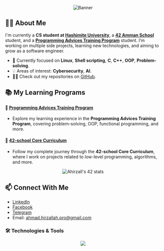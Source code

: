 <p align="center">
  <img src="https://raw.githubusercontent.com/AhmadHirzallah/my-repo/main/banner.png" alt="Banner" />
</p>

## 👨‍💻 About Me
I'm currently a **CS student at [Hashimite University](https://www.hu.edu.jo/)**, a **[42 Amman School](https://42.fr/en/homepage/)** student, and a **[Programming Advices Training Program](https://programmingadvices.com/)** student. I’m working on multiple side projects, learning new technologies, and aiming to grow as a software engineer.

- 🔭 Currently focused on **Linux**, **Shell scripting**, **C**, **C++**, **OOP**, **Problem-solving**.
- 💡 Areas of interest: **Cybersecurity**, **AI**.
- 👨‍💻 Check out my repositories on [GitHub](https://github.com/AhmadHirzallah?tab=repositories).

## 📚 My Learning Programs

#### 🎯 [Programming Advices Training Program](https://github.com/AhmadHirzallah/Programming-Advices-Training-Program)
- Explore my learning experience in the **Programming Advices Training Program**, covering problem-solving, OOP, functional programming, and more.

#### 🌟 [42-school Core Curriculum](https://github.com/AhmadHirzallah/42-school-Core-Curriculum)
- Follow my complete journey through the **42-school Core Curriculum**, where I work on projects related to low-level programming, algorithms, and more.


<p align="center">
  <img src="https://badge.mediaplus.ma/greenbinary/Ahirzall?1337Badge=off&UM6P=off" alt="Ahirzall's 42 stats" />
</p>

## 📫 Connect With Me
- [LinkedIn](https://www.linkedin.com/in/ahmad-hirzallah-7721412a5)
- [Facebook](https://www.facebook.com/Ahmadhirzallah0)
- [Telegram](https://t.me/AhmadHirzallah)
- Email:  ahmad.hirzallah.pro@gmail.com

### 🛠️ Technologies & Tools
<p align="center">
  <a href="https://skillicons.dev">
    <img src="https://skillicons.dev/icons?i=c,cpp,js,ts,md,bash,python,linux,vim,vscode,html,css,react,github,git" />
  </a>
</p>
